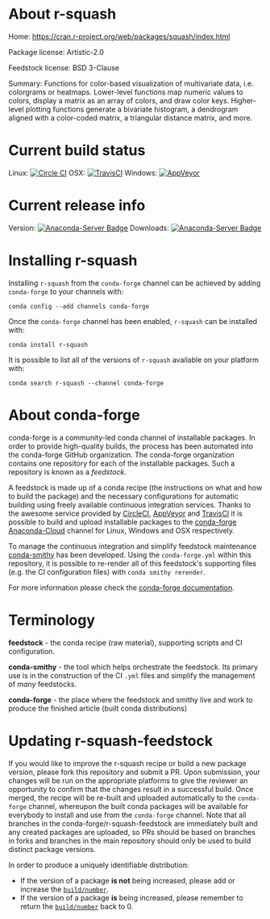 About r-squash
==============

Home: https://cran.r-project.org/web/packages/squash/index.html

Package license: Artistic-2.0

Feedstock license: BSD 3-Clause

Summary: Functions for color-based visualization of multivariate data, i.e. colorgrams or heatmaps.  Lower-level functions  map numeric values to colors, display a matrix as an array of colors, and draw color keys.  Higher-level plotting functions generate a bivariate histogram, a dendrogram aligned with a color-coded matrix, a triangular distance matrix, and more.



Current build status
====================

Linux: [![Circle CI](https://circleci.com/gh/conda-forge/r-squash-feedstock.svg?style=shield)](https://circleci.com/gh/conda-forge/r-squash-feedstock)
OSX: [![TravisCI](https://travis-ci.org/conda-forge/r-squash-feedstock.svg?branch=master)](https://travis-ci.org/conda-forge/r-squash-feedstock)
Windows: [![AppVeyor](https://ci.appveyor.com/api/projects/status/github/conda-forge/r-squash-feedstock?svg=True)](https://ci.appveyor.com/project/conda-forge/r-squash-feedstock/branch/master)

Current release info
====================
Version: [![Anaconda-Server Badge](https://anaconda.org/conda-forge/r-squash/badges/version.svg)](https://anaconda.org/conda-forge/r-squash)
Downloads: [![Anaconda-Server Badge](https://anaconda.org/conda-forge/r-squash/badges/downloads.svg)](https://anaconda.org/conda-forge/r-squash)

Installing r-squash
===================

Installing `r-squash` from the `conda-forge` channel can be achieved by adding `conda-forge` to your channels with:

```
conda config --add channels conda-forge
```

Once the `conda-forge` channel has been enabled, `r-squash` can be installed with:

```
conda install r-squash
```

It is possible to list all of the versions of `r-squash` available on your platform with:

```
conda search r-squash --channel conda-forge
```


About conda-forge
=================

conda-forge is a community-led conda channel of installable packages.
In order to provide high-quality builds, the process has been automated into the
conda-forge GitHub organization. The conda-forge organization contains one repository
for each of the installable packages. Such a repository is known as a *feedstock*.

A feedstock is made up of a conda recipe (the instructions on what and how to build
the package) and the necessary configurations for automatic building using freely
available continuous integration services. Thanks to the awesome service provided by
[CircleCI](https://circleci.com/), [AppVeyor](http://www.appveyor.com/)
and [TravisCI](https://travis-ci.org/) it is possible to build and upload installable
packages to the [conda-forge](https://anaconda.org/conda-forge)
[Anaconda-Cloud](http://docs.anaconda.org/) channel for Linux, Windows and OSX respectively.

To manage the continuous integration and simplify feedstock maintenance
[conda-smithy](http://github.com/conda-forge/conda-smithy) has been developed.
Using the ``conda-forge.yml`` within this repository, it is possible to re-render all of
this feedstock's supporting files (e.g. the CI configuration files) with ``conda smithy rerender``.

For more information please check the [conda-forge documentation](https://conda-forge.org/docs/).

Terminology
===========

**feedstock** - the conda recipe (raw material), supporting scripts and CI configuration.

**conda-smithy** - the tool which helps orchestrate the feedstock.
                   Its primary use is in the construction of the CI ``.yml`` files
                   and simplify the management of *many* feedstocks.

**conda-forge** - the place where the feedstock and smithy live and work to
                  produce the finished article (built conda distributions)


Updating r-squash-feedstock
===========================

If you would like to improve the r-squash recipe or build a new
package version, please fork this repository and submit a PR. Upon submission,
your changes will be run on the appropriate platforms to give the reviewer an
opportunity to confirm that the changes result in a successful build. Once
merged, the recipe will be re-built and uploaded automatically to the
`conda-forge` channel, whereupon the built conda packages will be available for
everybody to install and use from the `conda-forge` channel.
Note that all branches in the conda-forge/r-squash-feedstock are
immediately built and any created packages are uploaded, so PRs should be based
on branches in forks and branches in the main repository should only be used to
build distinct package versions.

In order to produce a uniquely identifiable distribution:
 * If the version of a package **is not** being increased, please add or increase
   the [``build/number``](http://conda.pydata.org/docs/building/meta-yaml.html#build-number-and-string).
 * If the version of a package **is** being increased, please remember to return
   the [``build/number``](http://conda.pydata.org/docs/building/meta-yaml.html#build-number-and-string)
   back to 0.